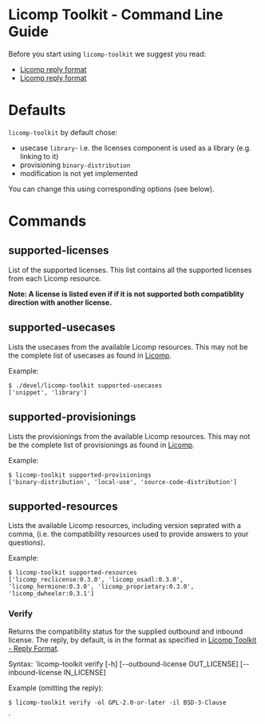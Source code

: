 # Licomp Toolkit - Command Line Guide

Before you start using `licomp-toolkit` we suggest you read:
* [Licomp reply format](https://github.com/hesa/licomp/#licomp-basic-concepts)
* [Licomp reply format](https://github.com/hesa/licomp/#licomp-reply-format)

# Defaults

`licomp-toolkit` by default chose:
* usecase `library`- i.e. the licenses component is used as a library (e.g. linking to it)
* provisioning `binary-distribution`
* modification is not yet implemented

You can change this using corresponding options (see below).

# Commands

## supported-licenses

List of the supported licenses. This list contains all the supported licenses from each Licomp resource.

__Note: A license is listed even if if it is not supported both compatiblity direction with another license.__

## supported-usecases

Lists the usecases from the available Licomp resources. This may not be the complete list of usecases as found in [Licomp](https://github.com/hesa/licomp#licomp-concepts-usecase).

Example:

```
$ ./devel/licomp-toolkit supported-usecases
['snippet', 'library']
```

## supported-provisionings

Lists the provisionings from the available Licomp resources. This may not be the complete list of provisionings as found in [Licomp](https://github.com/hesa/licomp#licomp-concepts-provisioning).

Example:
```
$ licomp-toolkit supported-provisionings
['binary-distribution', 'local-use', 'source-code-distribution']
```

## supported-resources

Lists the available Licomp resources, including version seprated with a comma, (i.e. the compatibility resources used to provide answers to your questions). 

Example:
```
$ licomp-toolkit supported-resources
['licomp_reclicense:0.3.0', 'licomp_osadl:0.3.0', 'licomp_hermione:0.3.0', 'licomp_proprietary:0.3.0', 'licomp_dwheeler:0.3.1']
```


### Verify

Returns the compatibility status for the supplied outbound and inbound license. The reply, by default, is in the format as specified in [Licomp Toolkit - Reply Format](reply-format.md).

Syntax: `licomp-toolkit verify [-h] [--outbound-license OUT_LICENSE] [--inbound-license IN_LICENSE]

Example (omitting the reply):
```
$ licomp-toolkit verify -ol GPL-2.0-or-later -il BSD-3-Clause
```

`